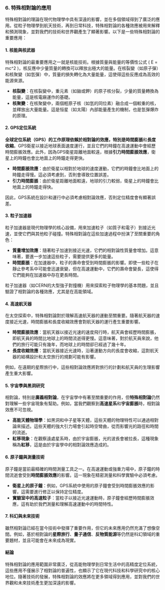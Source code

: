 ### 6. 特殊相對論的應用

特殊相對論的理論在現代物理學中具有深遠的影響，並在多個領域得到了廣泛的應用。從粒子物理學到航天技術，再到日常科技，特殊相對論的各種效應被用來解釋和預測現象，並對我們的技術和世界觀產生了顯著影響。以下是一些特殊相對論的重要應用：

#### 1. 核能與核武器

特殊相對論的最重要應用之一就是核能技術。根據質量與能量的等價性公式 \( E = mc^2 \)，核反應中少量質量的轉換可以釋放出極大的能量。在核裂變（如原子彈）和核聚變（如氫彈）中，質量的損失轉化為大量能量，這使得這些反應成為高效的能源來源。

- **核裂變**：在核裂變中，重元素（如鈾或鉀）的原子核分裂，少量的質量轉換為能量，這是核電廠運作的基礎。
- **核聚變**：在核聚變中，兩個輕原子核（如氫的同位素）融合成一個較重的核，並釋放出大量能量。這是恒星（如太陽）內部能量產生的機制，也是氫彈爆炸的原理。

#### 2. GPS定位系統

**全球定位系統（GPS）**的工作原理依賴於相對論的效應，特別是**時間膨脹**和**長度收縮**。GPS衛星以接近地球表面速度運行，並且它們的時鐘在高速運動中會經歷時間膨脹效應。此外，因為GPS衛星距離地面較遠，根據**引力時間膨脹效應**，衛星上的時鐘也會比地面上的時鐘走得更快。

- **時間膨脹效應**：由於衛星以相對於地球的速度運動，它們的時鐘會比地面上的時鐘走得慢。這必須考慮到，否則會導致位置誤差。
- **引力時間膨脹**：由於衛星距離地面較遠，地球的引力較弱，衛星上的時鐘會比地面上的時鐘走得快。

因此，GPS系統在設計和運行中必須考慮相對論效應，否則定位精度會有顯著誤差。

#### 3. 粒子加速器

粒子加速器是現代物理學的核心設備，用來加速粒子（如質子和電子）到接近光速，並使它們與其他粒子碰撞。特殊相對論在這些加速過程中扮演了至關重要的角色：

- **質量增加效應**：隨著粒子加速到接近光速，它們的相對論性質量會增加。這意味著，要進一步加速這些粒子，需要提供更多的能量。
- **時間膨脹**：在加速器中，粒子的壽命會受到時間膨脹的影響。即使一些粒子在靜止參考系中可能會迅速衰變，但在高速運動中，它們的壽命會變長，這使得它們能夠在加速器中存在更長時間。

粒子加速器（如CERN的大型強子對撞機）用來探索粒子物理學的基本問題，並且驗證了相對論的各種效應，尤其是在高能領域。

#### 4. 高速航天器

在太空探索中，特殊相對論對於理解高速航天器的運動至關重要。隨著航天器的速度接近光速，時間膨脹和長度收縮效應會對航天器的運行產生重要影響。

- **時間膨脹效應**：當航天器以接近光速的速度飛行時，航天員會經歷時間膨脹，即航天員的時間比地球上的時間流逝得更慢。這意味著，對於航天員來說，他們的旅行可能只有幾年，而地球上的時間卻已經過了幾十年。
- **長度收縮效應**：當航天器接近光速時，沿著運動方向的長度會收縮，這對航天器的結構設計和太空旅行的規劃可能有影響。

例如，在遠期的星際旅行中，這些相對論效應將對旅行的計劃和航天員的生理影響產生重大影響。

#### 5. 宇宙學與黑洞研究

相對論，特別是**廣義相對論**，在宇宙學中有著至關重要的作用，但**特殊相對論**仍然對理解一些宇宙現象有幫助。例如，當我們觀察到**高速星系**和**宇宙膨脹**時，相對論效應不可忽視。

- **高能天體物理學**：如黑洞和中子星等天體，這些天體的物理特性可以通過相對論來描述。這些天體的強大引力場會引起時空彎曲，從而影響光的路徑和時間的流逝。
- **紅移現象**：在觀察遠處星系時，由於宇宙膨脹，光的波長會被拉長，這種現象稱為**紅移**，這是由於宇宙學中的相對論效應造成的。

#### 6. 原子鐘與測量技術

原子鐘是當前最精確的時間測量工具之一。在高速運動或強重力場中，原子鐘的時間流逝會受到**時間膨脹效應**的影響。這一現象在精密測量和科學實驗中必須考慮。

- **衛星上的原子鐘**：例如，GPS系統中使用的原子鐘會受到時間膨脹效應的影響，這需要進行修正以保持定位精度。
- **實驗室中的高速粒子**：當粒子以接近光速運動時，原子鐘會經歷時間膨脹效應，這有助於我們測量和理解高速運動中的時間特性。

#### 7. 科幻與未來技術

雖然相對論已經在當今技術中發揮了重要作用，但它的未來應用仍然充滿了想像空間。例如，基於相對論的**星際旅行**、**量子通信**、**反物質能源**等仍然是科幻領域的重要題材，並且可能會在未來成為現實。

#### 結論

特殊相對論的應用範圍非常廣泛，從高能物理學到日常生活中的高精度定位系統，這些應用不僅展示了相對論的普遍性，也顯示了它在現代科技和科學研究中的核心地位。隨著技術的發展，特殊相對論的效應將在更多領域得到應用，並對我們的世界觀和未來技術產生更加深遠的影響。